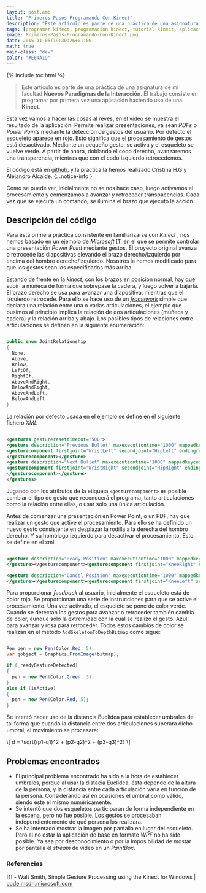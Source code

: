 ```yaml
---
layout: post.amp
title: "Primeros Pasos Programando Con Kinect"
description: "Este artículo es parte de una práctica de una asignatura de mi facultad Nuevos Paradigmas de la Interacción. El trabajo consiste en programar por primera vez una aplicación haciendo uso de una Kinect."
tags: [programar kinect, programación kinect, tutorial kinect, aplicaciones kinect]
image: Primeros-Pasos-Programando-Con-Kinect.png
date: 2015-11-05T19:30:26+01:00
math: true
main-class: "dev"
color: "#E64A19"
---
```

<figure>
<amp-img on="tap:lightbox1" role="button" tabindex="0" layout="responsive" src="/assets/img/Primeros-Pasos-Programando-Con-Kinect.png" title="{{ page.title }}" alt="{{ page.title }}" width="866px" height="163px" />
</figure>

{% include toc.html %}

>Este artículo es parte de una práctica de una asignatura de mi facultad __Nuevos Paradigmas de la Interacción__. El trabajo consiste en programar por primera vez una aplicación haciendo uso de una __Kinect__.

Esta vez vamos a hacer las cosas al revés, en el vídeo se muestra el resultado de la aplicación. Permite realizar presentaciones, ya sean _PDFs_ o _Power Points_ mediante la detección de gestos del usuario. Por defecto el esqueleto aparece en rojo. Esto significa que el procesamiento de gestos está desactivado. Mediante un pequeño gesto, se activa y el esqueleto se vuelve verde. A partir de ahora, doblando el codo derecho, avanzaremos una transparencia, mientras que con el codo izquierdo retrocedemos.

<amp-youtube
    data-videoid="Ws7lxY2jPUE"
    layout="responsive"
    width="480" height="270"></amp-youtube>

El código está en [github](https://github.com/algui91/grado_informatica_npi), y la práctica la hemos realizado Cristina H.G y Alejandro Alcalde.
{: .notice-info }

Como se puede ver, inicialmente no se nos hace caso, luego activamos el procesamiento y comenzamos a avanzar y retroceder transpacencias. Cada vez que se ejecuta un comando, se ilumina el brazo que ejecutó la acción.

## Descripción del código

Para esta primera práctica consistente en familiarizarse con _Kinect_ , nos hemos basado en un ejemplo de _Microsoft_ [1] en el que se permite controlar una presentación _Power Point_ mediante gestos. El proyecto original avanza o retrocede las diapositivas elevando el brazo derecho/izquierdo por encima del hombro derecho/izquierdo. Nosotros la hemos modificado para que los gestos sean los especificados más arriba.

Estando de frente en la _kinect_, con los brazos en posición normal, hay que subir la muñeca de forma que sobrepase la cadera, y luego volver a bajarla. El brazo derecho se usa para avanzar una diapositiva, mientras que el izquierdo retrocede. Para ello se hace uso de un _[framework](https://elbauldelprogramador.com/los-10-mejores-frameworks-gratis-de-aplicaciones-web/)_ simple que declara una relación entre una o varias articulaciones, el ejemplo que pusimos al principio implica la relación de dos articulaciones (muñeca y cadera) y la relación arriba y abajo. Los posibles tipos de relaciones entre articulaciones se definen en la siguiente enumeración:

```csharp

public enum JointRelationship
{
  None,
  Above,
  Below,
  LeftOf,
  RightOf,
  AboveAndRight,
  BelowAndRight,
  AboveAndLeft,
  BelowAndLeft
}

```

<!--ad-->

La relación por defecto usada en el ejemplo se define en el siguiente fichero _XML_
```xml

<gestures gestureresettimeout="500">
<gesture description="Previous Bullet" maxexecutiontime="1000" mappedkeycode="PRIOR">
<gesturecomponent firstjoint="WristLeft" secondjoint="HipLeft" endingrelationship="BelowAndLeft" beginningrelationship="AboveAndLeft">
</gesturecomponent></gesture>
<gesture description="Next Bullet" maxexecutiontime="1000" mappedkeycode="NEXT">
<gesturecomponent firstjoint="WristRight" secondjoint="HipRight" endingrelationship="BelowAndRight" beginningrelationship="AboveAndRight">
</gesturecomponent></gesture>
</gestures>

```

Jugando con los atributos de la etiqueta `<gesturecomponent>` es posible cambiar el tipo de gesto que reconocerá el programa, tanto articulaciones como la relación entre ellas, o usar solo una única articulación.

Antes de comenzar una presentación en Power Point, o un PDF, hay que realizar un gesto que active el procesamiento. Para ello se ha definido un nuevo gesto consistente en desplazar la rodilla a la derecha del hombro derecho. Y su homólogo izquierdo para desactivar el procesamiento. Esto se define en el xml:

```xml

<gesture description="Ready Position" maxexecutiontime="1000" mappedkeycode="ACCEPT">
</gesture></gesturecomponent><gesturecomponent firstjoint="KneeRight" secondjoint="ShoulderRight" endingrelationship="LeftOf" beginningrelationship="RightOf">

<gesture description="Cancel Position" maxexecutiontime="1000" mappedkeycode="CANCEL">
</gesture></gesturecomponent><gesturecomponent firstjoint="KneeLeft" secondjoint="ShoulderLeft" endingrelationship="RightOf" beginningrelationship="LeftOf">


```

Para proporcionar _feedback_ al usuario, inicialmente el esqueleto está de color rojo. Se proporcionan una serie de instrucciones para que se active el procesamiento. Una vez activado, el esqueleto se pone de color verde. Cuando se detectan los gestos para avanzar o retroceder también cambia de color, aunque sólo la extremidad con la cual se realizó el gesto. Azul para avanzar y rosa para retroceder. Todos estos cambios de color se realizan en el método `AddSkeletonToDepthBitmap` como sigue:

```csharp

Pen pen = new Pen(Color.Red, 5);
var gobject = Graphics.FromImage(bitmap);

if (_readyGestureDetected)
{
  pen = new Pen(Color.Green, 3);
}
else if (isActive)
{
  pen = new Pen(Color.Red, 5);
}

```

Se intentó hacer uso de la distancia Euclídea para establecer umbrales de tal forma que cuando la distancia entre dos articulaciones superara dicho umbral, el movimiento se procesara:

\\[
  d = \sqrt{(p1-q1)^2 + (p2-q2)^2 + (p3-q3)^2}
\\]

## Problemas encontrados

* El principal problema encontrado ha sido a la hora de establecer umbrales, porque al usar la distacia Euclídea, ésta depende de la altura de la persona, y la distancia entre cada articulación varia en función de la persona. Considerando así en ocasiones el umbral como válido, siendo éste el mismo numéricamente.
* Se intentó que dos esqueletos participaran de forma independiente en la escena, pero no fue posible. Los gestos se procesaban independientemente de qué persona los realizara.
* Se ha intentado mostrar la imagen por pantalla en lugar del esqueleto. Pero al no estar la aplicación de base en formato _WPF_ no ha sido posible. Ya sea por desconocimiento o por la imposibilidad de mostar por pantalla el _stream_ de vídeo en un _PaintBox_.

### Referencias

[1] - Walt Smith, Simple Gesture Processing using the Kinect for Windows | [code.msdn.microsoft.com]( https://code.msdn.microsoft.com/Simple-Gesture-Processing-097c5527)
</gesturecomponent>
